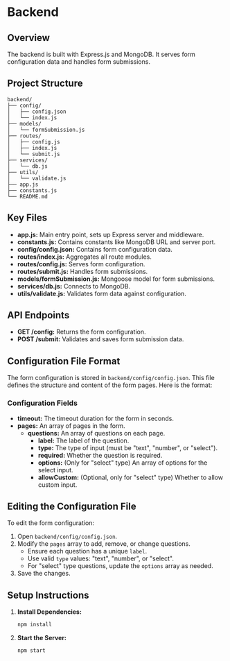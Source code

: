 # Backend

## Overview

The backend is built with Express.js and MongoDB. It serves form configuration data and handles form submissions.

## Project Structure

```
backend/
├── config/
│   ├── config.json
│   └── index.js
├── models/
│   └── formSubmission.js
├── routes/
│   ├── config.js
│   ├── index.js
│   └── submit.js
├── services/
│   └── db.js
├── utils/
│   └── validate.js
├── app.js
├── constants.js
└── README.md
```

## Key Files

- **app.js:** Main entry point, sets up Express server and middleware.
- **constants.js:** Contains constants like MongoDB URL and server port.
- **config/config.json:** Contains form configuration data.
- **routes/index.js:** Aggregates all route modules.
- **routes/config.js:** Serves form configuration.
- **routes/submit.js:** Handles form submissions.
- **models/formSubmission.js:** Mongoose model for form submissions.
- **services/db.js:** Connects to MongoDB.
- **utils/validate.js:** Validates form data against configuration.

## API Endpoints

- **GET /config:** Returns the form configuration.
- **POST /submit:** Validates and saves form submission data.

## Configuration File Format

The form configuration is stored in `backend/config/config.json`. This file defines the structure and content of the form pages. Here is the format:

### Configuration Fields

- **timeout:** The timeout duration for the form in seconds.
- **pages:** An array of pages in the form.
  - **questions:** An array of questions on each page.
    - **label:** The label of the question.
    - **type:** The type of input (must be "text", "number", or "select").
    - **required:** Whether the question is required.
    - **options:** (Only for "select" type) An array of options for the select input.
    - **allowCustom:** (Optional, only for "select" type) Whether to allow custom input.

## Editing the Configuration File

To edit the form configuration:

1. Open `backend/config/config.json`.
2. Modify the `pages` array to add, remove, or change questions.
   - Ensure each question has a unique `label`.
   - Use valid `type` values: "text", "number", or "select".
   - For "select" type questions, update the `options` array as needed.
3. Save the changes.

## Setup Instructions

1. **Install Dependencies:**
   ```bash
   npm install
   ```

2. **Start the Server:**
   ```bash
   npm start
   ```

